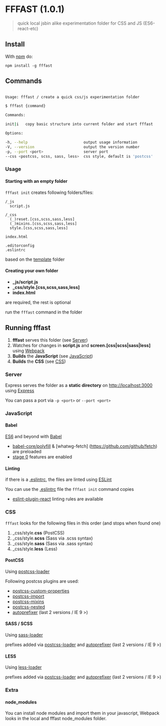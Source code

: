 
# FFFAST (1.0.1)

> quick local jsbin alike experimentation folder for CSS and JS (ES6-react-etc)

## Install

With [npm](http://npmjs.org) do:

    npm install -g fffast

## Commands


```bash

Usage: fffast / create a quick css/js experimentation folder

$ fffast {command}

Commands:

init|i   copy basic structure into current folder and start fffast

Options:

-h, --help                         output usage information
-V, --version                      output the version number
-p, --port <port>                  server port
--css <postcss, scss, sass, less>  css style, default is 'postcss'


```

### Usage

#### Starting with an empty folder

`fffast init` creates following folders/files:

```
/_js
  script.js

/_css
  (_)reset.[css,scss,sass,less]
  (_)mixins.[css,scss,sass,less]
  style.[css,scss,sass,less]

index.html

.editorconfig
.eslintrc

```

based on the [template](/template) folder


#### Creating your own folder


- **_js/script.js**
- **_css/style.[css,scss,sass,less]**
- **index.html**

are required, the rest is optional

run the `fffast` command in the folder

## Running fffast

1. **fffast** serves this folder (see [Server](#server))
2. Watches for changes in **script.js** and **screen.[css|scss|sass|less]** using [Webpack](https://github.com/webpack/webpack)
3. **Builds** the **JavaScript** (see [JavaScript](#javascript))
4. **Builds** the **CSS** (see [CSS](#css))

### Server

Express serves the folder as a **static directory** on [http://localhost:3000](http://localhost:3000) using [Express](https://github.com/strongloop/express)

You can pass a port via `-p <port>` or `--port <port>`

### JavaScript

#### Babel

[ES6](http://exploringjs.com/) and beyond with [Babel](https://github.com/babel/babel)

- [babel-core/polyfill](https://babeljs.io/docs/usage/polyfill/) & [whatwg-fetch]
(https://github.com/github/fetch) are preloaded
- [stage 0](https://babeljs.io/docs/usage/experimental/) features are enabled

#### Linting

if there is a [.eslintrc](http://eslint.org/docs/user-guide/configuring.html), the files are linted using [ESLint](https://github.com/eslint/eslint)

You can use the [.eslintrc](templates/base/.eslintrc) file the `fffast init` command copies

- [eslint-plugin-react](https://github.com/yannickcr/eslint-plugin-react) linting rules are available

### CSS

`fffast` looks for the following files in this order (and stops when found one)

1. _css/style.**css** (PostCSS)
2. _css/style.**scss** (Sass via .scss syntax)
3. _css/style.**sass** (Sass via .sass syntax)
4. _css/style.**less** (Less)


#### PostCSS

Using [postcss-loader](https://github.com/postcss/postcss-loader)

Following postcss plugins are used:

- [postcss-custom-properties](https://github.com/postcss/postcss-custom-properties)
- [postcss-import](https://github.com/postcss/postcss-import)
- [postcss-mixins](https://github.com/postcss/postcss-mixins)
- [postcss-nested](https://github.com/postcss/postcss-nested)
- [autoprefixer](https://github.com/postcss/autoprefixer-core) (last 2 versions / IE 9 >)

#### SASS / SCSS

Using [sass-loader](https://github.com/jtangelder/sass-loader)

prefixes added via [postcss-loader](https://github.com/postcss/postcss-loader) and  [autoprefixer](https://github.com/postcss/autoprefixer-core) (last 2 versions / IE 9 >)

#### LESS

Using [less-loader](https://github.com/webpack/less-loader)

prefixes added via [postcss-loader](https://github.com/postcss/postcss-loader) and  [autoprefixer](https://github.com/postcss/autoprefixer-core) (last 2 versions / IE 9 >)

### Extra

#### node_modules

You can install node modules and import them in your javascript, Webpack looks in the local and fffast node_modules folder.
